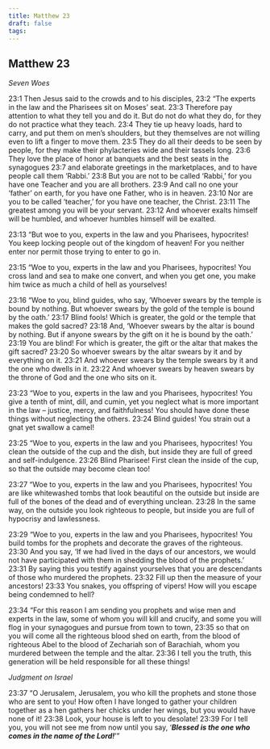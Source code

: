 ```yaml
---
title: Matthew 23
draft: false
tags:
---
```


## Matthew 23
_Seven Woes_

23:1 Then Jesus said to the crowds and to his disciples, 23:2 “The experts in the law and the Pharisees sit on Moses’ seat. 23:3 Therefore pay attention to what they tell you and do it. But do not do what they do, for they do not practice what they teach. 23:4 They tie up heavy loads, hard to carry, and put them on men’s shoulders, but they themselves are not willing even to lift a finger to move them. 23:5 They do all their deeds to be seen by people, for they make their phylacteries wide and their tassels long. 23:6 They love the place of honor at banquets and the best seats in the synagogues 23:7 and elaborate greetings in the marketplaces, and to have people call them ‘Rabbi.’ 23:8 But you are not to be called ‘Rabbi,’ for you have one Teacher and you are all brothers. 23:9 And call no one your ‘father’ on earth, for you have one Father, who is in heaven. 23:10 Nor are you to be called ‘teacher,’ for you have one teacher, the Christ. 23:11 The greatest among you will be your servant. 23:12 And whoever exalts himself will be humbled, and whoever humbles himself will be exalted.

23:13 “But woe to you, experts in the law and you Pharisees, hypocrites! You keep locking people out of the kingdom of heaven! For you neither enter nor permit those trying to enter to go in.

23:15 “Woe to you, experts in the law and you Pharisees, hypocrites! You cross land and sea to make one convert, and when you get one, you make him twice as much a child of hell as yourselves!

23:16 “Woe to you, blind guides, who say, ‘Whoever swears by the temple is bound by nothing. But whoever swears by the gold of the temple is bound by the oath.’ 23:17 Blind fools! Which is greater, the gold or the temple that makes the gold sacred? 23:18 And, ‘Whoever swears by the altar is bound by nothing. But if anyone swears by the gift on it he is bound by the oath.’ 23:19 You are blind! For which is greater, the gift or the altar that makes the gift sacred? 23:20 So whoever swears by the altar swears by it and by everything on it. 23:21 And whoever swears by the temple swears by it and the one who dwells in it. 23:22 And whoever swears by heaven swears by the throne of God and the one who sits on it.

23:23 “Woe to you, experts in the law and you Pharisees, hypocrites! You give a tenth of mint, dill, and cumin, yet you neglect what is more important in the law – justice, mercy, and faithfulness! You should have done these things without neglecting the others. 23:24 Blind guides! You strain out a gnat yet swallow a camel!

23:25 “Woe to you, experts in the law and you Pharisees, hypocrites! You clean the outside of the cup and the dish, but inside they are full of greed and self-indulgence. 23:26 Blind Pharisee! First clean the inside of the cup, so that the outside may become clean too!

23:27 “Woe to you, experts in the law and you Pharisees, hypocrites! You are like whitewashed tombs that look beautiful on the outside but inside are full of the bones of the dead and of everything unclean. 23:28 In the same way, on the outside you look righteous to people, but inside you are full of hypocrisy and lawlessness.

23:29 “Woe to you, experts in the law and you Pharisees, hypocrites! You build tombs for the prophets and decorate the graves of the righteous. 23:30 And you say, ‘If we had lived in the days of our ancestors, we would not have participated with them in shedding the blood of the prophets.’ 23:31 By saying this you testify against yourselves that you are descendants of those who murdered the prophets. 23:32 Fill up then the measure of your ancestors! 23:33 You snakes, you offspring of vipers! How will you escape being condemned to hell?

23:34 “For this reason I am sending you prophets and wise men and experts in the law, some of whom you will kill and crucify, and some you will flog in your synagogues and pursue from town to town, 23:35 so that on you will come all the righteous blood shed on earth, from the blood of righteous Abel to the blood of Zechariah son of Barachiah, whom you murdered between the temple and the altar. 23:36 I tell you the truth, this generation will be held responsible for all these things!

_Judgment on Israel_

23:37 “O Jerusalem, Jerusalem, you who kill the prophets and stone those who are sent to you! How often I have longed to gather your children together as a hen gathers her chicks under her wings, but you would have none of it! 23:38 Look, your house is left to you desolate! 23:39 For I tell you, you will not see me from now until you say, ‘**_Blessed is the one who comes in the name of the Lord!_**’”

